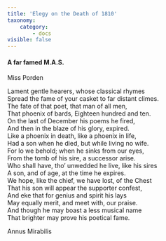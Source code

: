 ```yaml
---
title: 'Elegy on the Death of 1810'
taxonomy:
    category:
        - docs
visible: false
---
```


#### A far famed M.A.S.

<div class="author">Miss Porden</div>

Lament gentle hearers, whose classical rhymes  
Spread the fame of your casket to far distant climes.  
The fate of that poet, that man of all men,  
That phoenix of bards, Eighteen hundred and ten.  
On the last of December his poems he fired,  
And then in the blaze of his glory, expired.  
Like a phoenix in death, like a phoenix in life,  
Had a son when he died, but while living no wife.  
For lo we behold; when he sinks from our eyes,  
From the tomb of his sire, a successor arise.  
Who shall have, tho’ unwedded he live, like his sires  
A son, and of age, at the time he expires.  
We hope, like the chief, we have lost, of the Chest  
That his son will appear the supporter confest,  
And eke that for genius and spirit his lays  
May equally merit, and meet with, our praise.  
And though he may boast a less musical name  
That brighter may prove his poetical fame.  
  
Annus Mirabilis